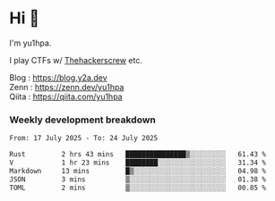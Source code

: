 # Hi 👋

I'm yu1hpa.

I play CTFs w/ [Thehackerscrew](https://www.thehackerscrew.team/) etc.

Blog : https://blog.y2a.dev  
Zenn : https://zenn.dev/yu1hpa  
Qiita : https://qiita.com/yu1hpa  

### Weekly development breakdown

<!--START_SECTION:waka-->

```txt
From: 17 July 2025 - To: 24 July 2025

Rust         2 hrs 43 mins   ███████████████▒░░░░░░░░░   61.43 %
V            1 hr 23 mins    ████████░░░░░░░░░░░░░░░░░   31.34 %
Markdown     13 mins         █▒░░░░░░░░░░░░░░░░░░░░░░░   04.98 %
JSON         3 mins          ▒░░░░░░░░░░░░░░░░░░░░░░░░   01.38 %
TOML         2 mins          ▒░░░░░░░░░░░░░░░░░░░░░░░░   00.85 %
```

<!--END_SECTION:waka-->

